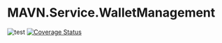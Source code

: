 # MAVN.Service.WalletManagement

![test](https://github.com/OpenMAVN/MAVN.Service.WalletManagement/workflows/test/badge.svg)
[![Coverage Status](https://coveralls.io/repos/github/OpenMAVN/MAVN.Service.WalletManagement/badge.svg?branch=master)](https://coveralls.io/github/OpenMAVN/MAVN.Service.WalletManagement?branch=master)
